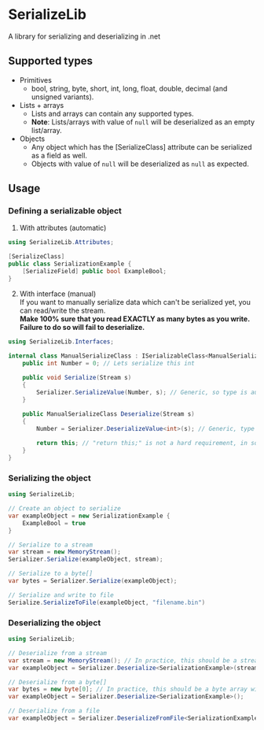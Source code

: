 ﻿# SerializeLib
A library for serializing and deserializing in .net

## Supported types
* Primitives
  * bool, string, byte, short, int, long, float, double, decimal (and unsigned variants).
* Lists + arrays
  * Lists and arrays can contain any supported types.
  * **Note**: Lists/arrays with value of `null` will be deserialized as an empty list/array.
* Objects
  * Any object which has the \[SerializeClass] attribute can be serialized as a field as well.
  * Objects with value of `null` will be deserialized as `null` as expected.

## Usage
### Defining a serializable object

1. With attributes (automatic)
```csharp
using SerializeLib.Attributes;

[SerializeClass]
public class SerializationExample {
    [SerializeField] public bool ExampleBool;
}
```
2. With interface (manual)  
If you want to manually serialize data which can't be serialized yet, you can read/write the stream.  
**Make 100% sure that you read EXACTLY as many bytes as you write. Failure to do so will fail to deserialize.**
```csharp
using SerializeLib.Interfaces;

internal class ManualSerializeClass : ISerializableClass<ManualSerializeClass> {
    public int Number = 0; // Lets serialize this int
    
    public void Serialize(Stream s)
    {
        Serializer.SerializeValue(Number, s); // Generic, so type is auto-detected here
    }

    public ManualSerializeClass Deserialize(Stream s)
    {
        Number = Serializer.DeserializeValue<int>(s); // Generic, type is specified here
        
        return this; // "return this;" is not a hard requirement, in some cases, you might want to return something else.
    }
}
```

### Serializing the object
```csharp
using SerializeLib;

// Create an object to serialize
var exampleObject = new SerializationExample {
    ExampleBool = true
}

// Serialize to a stream
var stream = new MemoryStream();
Serializer.Serialize(exampleObject, stream);

// Serialize to a byte[]
var bytes = Serializer.Serialize(exampleObject);

// Serialize and write to file
Serialize.SerializeToFile(exampleObject, "filename.bin")
```

### Deserializing the object
```csharp
using SerializeLib;

// Deserialize from a stream
var stream = new MemoryStream(); // In practice, this should be a stream with the serialized bytes
var exampleObject = Serializer.Deserialize<SerializationExample>(stream);

// Deserialize from a byte[]
var bytes = new byte[0]; // In practice, this should be a byte array with the serialized bytes
var exampleObject = Serializer.Deserialize<SerializationExample>();

// Deserialize from a file
var exampleObject = Serializer.DeserializeFromFile<SerializationExample>("filename.bin");
```